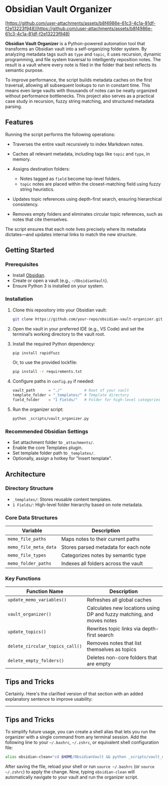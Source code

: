 # Obsidian Vault Organizer

[https://github.com/user-attachments/assets/b8f4986e-61c3-4c1a-81df-f2e13223f948](https://github.com/user-attachments/assets/b8f4986e-61c3-4c1a-81df-f2e13223f948)

**Obsidian Vault Organizer** is a Python-powered automation tool that transforms an Obsidian vault into a self-organizing folder system. By analyzing metadata tags such as `type` and `topic`, it uses recursion, dynamic programming, and file system traversal to intelligently reposition notes. The result is a vault where every note is filed in the folder that best reflects its semantic purpose.

To improve performance, the script builds metadata caches on the first traversal, allowing all subsequent lookups to run in constant time. This means even large vaults with thousands of notes can be neatly organized without performance bottlenecks. This project also serves as a practical case study in recursion, fuzzy string matching, and structured metadata parsing.

## Features

Running the script performs the following operations:

* Traverses the entire vault recursively to index Markdown notes.
* Caches all relevant metadata, including tags like `topic` and `type`, in memory.
* Assigns destination folders:

  * Notes tagged as `field` become top-level folders.
  * `topic` notes are placed within the closest-matching field using fuzzy string heuristics.
* Updates topic references using depth-first search, ensuring hierarchical consistency.
* Removes empty folders and eliminates circular topic references, such as notes that cite themselves.

The script ensures that each note lives precisely where its metadata dictates—and updates internal links to match the new structure.

## Getting Started

### Prerequisites

* Install [Obsidian](https://obsidian.md/).
* Create or open a vault (e.g., `~/ObsidianVault`).
* Ensure Python 3 is installed on your system.

### Installation

1. Clone this repository into your Obsidian vault:

   ```bash
   git clone https://github.com/your-repo/obsidian-vault-organizer.git
   ```

2. Open the vault in your preferred IDE (e.g., VS Code) and set the terminal’s working directory to the vault root.

3. Install the required Python dependency:

   ```bash
   pip install rapidfuzz
   ```

   Or, to use the provided lockfile:

   ```bash
   pip install -r requirements.txt
   ```

4. Configure paths in `config.py` if needed:

   ```python
   vault_path      = "./"          # Root of your vault
   template_folder = "_templates/" # Template directory
   field_folder    = "1 Fields/"   # Folder for high-level categories
   ```

5. Run the organizer script:

   ```bash
   python _scripts/vault_organizer.py
   ```

### Recommended Obsidian Settings

* Set attachment folder to `_attachments/`.
* Enable the core Templates plugin.
* Set template folder path to `_templates/`.
* Optionally, assign a hotkey for "Insert template".

## Architecture

### Directory Structure

* `_templates/`: Stores reusable content templates.
* `1 Fields/`: High-level folder hierarchy based on note metadata.

### Core Data Structures

| Variable              | Description                          |
| --------------------- | ------------------------------------ |
| `memo_file_paths`     | Maps notes to their current paths    |
| `memo_file_meta_data` | Stores parsed metadata for each note |
| `memo_file_types`     | Categorizes notes by semantic type   |
| `memo_folder_paths`   | Indexes all folders across the vault |

### Key Functions

| Function Name                   | Description                                                           |
| ------------------------------- | --------------------------------------------------------------------- |
| `update_memo_variables()`       | Refreshes all global caches                                           |
| `vault_organizer()`             | Calculates new locations using DP and fuzzy matching, and moves notes |
| `update_topics()`               | Rewrites topic links via depth-first search                           |
| `delete_circular_topics_call()` | Removes notes that list themselves as topics                          |
| `delete_empty_folders()`        | Deletes non-core folders that are empty                               |

## Tips and Tricks

Certainly. Here's the clarified version of that section with an added explanatory sentence to improve usability:

---

## Tips and Tricks

To simplify future usage, you can create a shell alias that lets you run the organizer with a single command from any terminal session. Add the following line to your `~/.bashrc`, `~/.zshrc`, or equivalent shell configuration file:

```bash
alias obsidian-clean="cd $HOME/ObsidianVault && python _scripts/vault_organizer.py"
```

After saving the file, reload your shell or run `source ~/.bashrc` (or `source ~/.zshrc`) to apply the change. Now, typing `obsidian-clean` will automatically navigate to your vault and run the organizer script.
